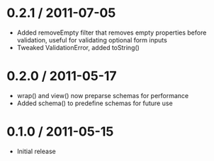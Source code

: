 
0.2.1 / 2011-07-05
==================

  * Added removeEmpty filter that removes empty properties before validation, useful for validating optional form inputs
  * Tweaked ValidationError, added toString()

0.2.0 / 2011-05-17
==================

  * wrap() and view() now preparse schemas for performance
  * Added schema() to predefine schemas for future use

0.1.0 / 2011-05-15
==================

  * Initial release

